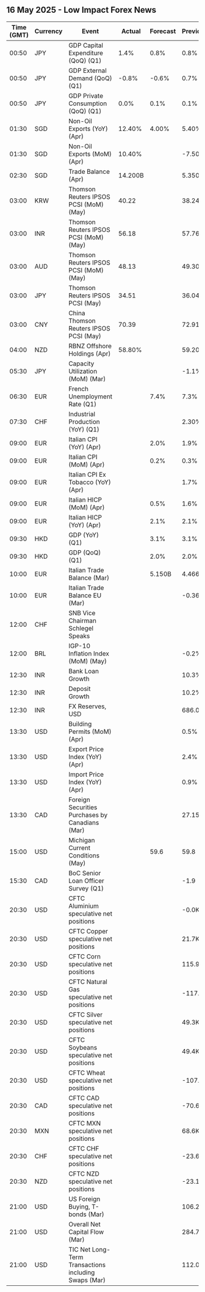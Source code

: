 ## 16 May 2025 - Low Impact Forex News

| Time (GMT) | Currency | Event | Actual | Forecast | Previous |
|------|----------|-------|--------|----------|----------|
| 00:50 | JPY | GDP Capital Expenditure (QoQ) (Q1) | 1.4% | 0.8% | 0.8% |
| 00:50 | JPY | GDP External Demand (QoQ) (Q1) | -0.8% | -0.6% | 0.7% |
| 00:50 | JPY | GDP Private Consumption (QoQ) (Q1) | 0.0% | 0.1% | 0.1% |
| 01:30 | SGD | Non-Oil Exports (YoY) (Apr) | 12.40% | 4.00% | 5.40% |
| 01:30 | SGD | Non-Oil Exports (MoM) (Apr) | 10.40% |  | -7.50% |
| 02:30 | SGD | Trade Balance (Apr) | 14.200B |  | 5.350B |
| 03:00 | KRW | Thomson Reuters IPSOS PCSI (MoM) (May) | 40.22 |  | 38.24 |
| 03:00 | INR | Thomson Reuters IPSOS PCSI (MoM) (May) | 56.18 |  | 57.76 |
| 03:00 | AUD | Thomson Reuters IPSOS PCSI (MoM) (May) | 48.13 |  | 49.30 |
| 03:00 | JPY | Thomson Reuters IPSOS PCSI (May) | 34.51 |  | 36.04 |
| 03:00 | CNY | China Thomson Reuters IPSOS PCSI (May) | 70.39 |  | 72.91 |
| 04:00 | NZD | RBNZ Offshore Holdings (Apr) | 58.80% |  | 59.20% |
| 05:30 | JPY | Capacity Utilization (MoM) (Mar) |  |  | -1.1% |
| 06:30 | EUR | French Unemployment Rate (Q1) |  | 7.4% | 7.3% |
| 07:30 | CHF | Industrial Production (YoY) (Q1) |  |  | 2.30% |
| 09:00 | EUR | Italian CPI (YoY) (Apr) |  | 2.0% | 1.9% |
| 09:00 | EUR | Italian CPI (MoM) (Apr) |  | 0.2% | 0.3% |
| 09:00 | EUR | Italian CPI Ex Tobacco (YoY) (Apr) |  |  | 1.7% |
| 09:00 | EUR | Italian HICP (MoM) (Apr) |  | 0.5% | 1.6% |
| 09:00 | EUR | Italian HICP (YoY) (Apr) |  | 2.1% | 2.1% |
| 09:30 | HKD | GDP (YoY) (Q1) |  | 3.1% | 3.1% |
| 09:30 | HKD | GDP (QoQ) (Q1) |  | 2.0% | 2.0% |
| 10:00 | EUR | Italian Trade Balance (Mar) |  | 5.150B | 4.466B |
| 10:00 | EUR | Italian Trade Balance EU (Mar) |  |  | -0.36B |
| 12:00 | CHF | SNB Vice Chairman Schlegel Speaks |  |  |  |
| 12:00 | BRL | IGP-10 Inflation Index (MoM) (May) |  |  | -0.2% |
| 12:30 | INR | Bank Loan Growth |  |  | 10.3% |
| 12:30 | INR | Deposit Growth |  |  | 10.2% |
| 12:30 | INR | FX Reserves, USD |  |  | 686.06B |
| 13:30 | USD | Building Permits (MoM) (Apr) |  |  | 0.5% |
| 13:30 | USD | Export Price Index (YoY) (Apr) |  |  | 2.4% |
| 13:30 | USD | Import Price Index (YoY) (Apr) |  |  | 0.9% |
| 13:30 | CAD | Foreign Securities Purchases by Canadians (Mar) |  |  | 27.150B |
| 15:00 | USD | Michigan Current Conditions (May) |  | 59.6 | 59.8 |
| 15:30 | CAD | BoC Senior Loan Officer Survey (Q1) |  |  | -1.9 |
| 20:30 | USD | CFTC Aluminium speculative net positions |  |  | -0.0K |
| 20:30 | USD | CFTC Copper speculative net positions |  |  | 21.7K |
| 20:30 | USD | CFTC Corn speculative net positions |  |  | 115.9K |
| 20:30 | USD | CFTC Natural Gas speculative net positions |  |  | -117.2K |
| 20:30 | USD | CFTC Silver speculative net positions |  |  | 49.3K |
| 20:30 | USD | CFTC Soybeans speculative net positions |  |  | 49.4K |
| 20:30 | USD | CFTC Wheat speculative net positions |  |  | -107.5K |
| 20:30 | CAD | CFTC CAD speculative net positions |  |  | -70.6K |
| 20:30 | MXN | CFTC MXN speculative net positions |  |  | 68.6K |
| 20:30 | CHF | CFTC CHF speculative net positions |  |  | -23.6K |
| 20:30 | NZD | CFTC NZD speculative net positions |  |  | -23.1K |
| 21:00 | USD | US Foreign Buying, T-bonds (Mar) |  |  | 106.20B |
| 21:00 | USD | Overall Net Capital Flow (Mar) |  |  | 284.70B |
| 21:00 | USD | TIC Net Long-Term Transactions including Swaps (Mar) |  |  | 112.00B |
